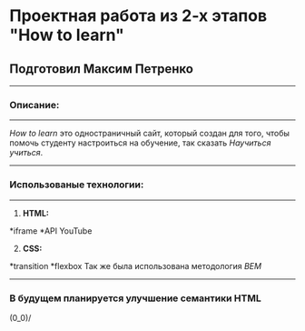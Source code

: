 # **Проектная работа из 2-х этапов "How to learn"**

## Подготовил Максим Петренко

---

### **Описание:**

---

_How to learn_ это одностраничный сайт, который создан для того, чтобы помочь студенту настроиться на обучение, так сказать _Научиться учиться_.

---

### **Использованые технологии:**

---

1. **HTML:**

*iframe
*API YouTube

2. **CSS:**

*transition
*flexbox
Так же была использована методология _BEM_

---

### **В будущем планируется улучшение семантики HTML**

\(0_0)/
